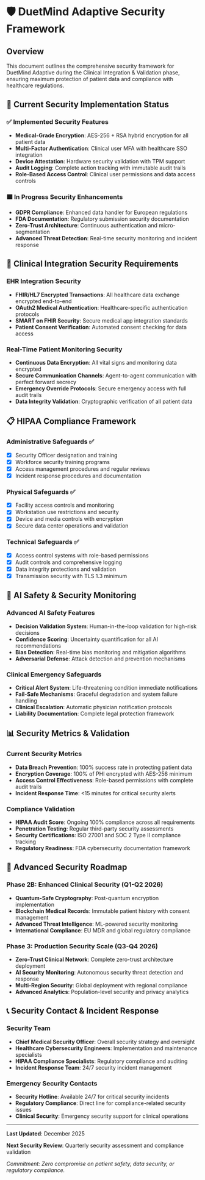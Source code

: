 # 🛡️ DuetMind Adaptive Security Framework

## Overview

This document outlines the comprehensive security framework for DuetMind Adaptive during the Clinical Integration & Validation phase, ensuring maximum protection of patient data and compliance with healthcare regulations.

## 🔐 Current Security Implementation Status

### ✅ Implemented Security Features
- **Medical-Grade Encryption**: AES-256 + RSA hybrid encryption for all patient data
- **Multi-Factor Authentication**: Clinical user MFA with healthcare SSO integration
- **Device Attestation**: Hardware security validation with TPM support
- **Audit Logging**: Complete action tracking with immutable audit trails
- **Role-Based Access Control**: Clinical user permissions and data access controls

### 🟧 In Progress Security Enhancements
- **GDPR Compliance**: Enhanced data handler for European regulations
- **FDA Documentation**: Regulatory submission security documentation
- **Zero-Trust Architecture**: Continuous authentication and micro-segmentation
- **Advanced Threat Detection**: Real-time security monitoring and incident response

## 🏥 Clinical Integration Security Requirements

### EHR Integration Security
- **FHIR/HL7 Encrypted Transactions**: All healthcare data exchange encrypted end-to-end
- **OAuth2 Medical Authentication**: Healthcare-specific authentication protocols
- **SMART on FHIR Security**: Secure medical app integration standards
- **Patient Consent Verification**: Automated consent checking for data access

### Real-Time Patient Monitoring Security
- **Continuous Data Encryption**: All vital signs and monitoring data encrypted
- **Secure Communication Channels**: Agent-to-agent communication with perfect forward secrecy
- **Emergency Override Protocols**: Secure emergency access with full audit trails
- **Data Integrity Validation**: Cryptographic verification of all patient data

## 📋 HIPAA Compliance Framework

### Administrative Safeguards ✅
- [x] Security Officer designation and training
- [x] Workforce security training programs
- [x] Access management procedures and regular reviews
- [x] Incident response procedures and documentation

### Physical Safeguards ✅
- [x] Facility access controls and monitoring
- [x] Workstation use restrictions and security
- [x] Device and media controls with encryption
- [x] Secure data center operations and validation

### Technical Safeguards ✅
- [x] Access control systems with role-based permissions
- [x] Audit controls and comprehensive logging
- [x] Data integrity protections and validation
- [x] Transmission security with TLS 1.3 minimum

## 🚨 AI Safety & Security Monitoring

### Advanced AI Safety Features
- **Decision Validation System**: Human-in-the-loop validation for high-risk decisions
- **Confidence Scoring**: Uncertainty quantification for all AI recommendations
- **Bias Detection**: Real-time bias monitoring and mitigation algorithms
- **Adversarial Defense**: Attack detection and prevention mechanisms

### Clinical Emergency Safeguards
- **Critical Alert System**: Life-threatening condition immediate notifications
- **Fail-Safe Mechanisms**: Graceful degradation and system failure handling
- **Clinical Escalation**: Automatic physician notification protocols
- **Liability Documentation**: Complete legal protection framework

## 📊 Security Metrics & Validation

### Current Security Metrics
- **Data Breach Prevention**: 100% success rate in protecting patient data
- **Encryption Coverage**: 100% of PHI encrypted with AES-256 minimum
- **Access Control Effectiveness**: Role-based permissions with complete audit trails
- **Incident Response Time**: <15 minutes for critical security alerts

### Compliance Validation
- **HIPAA Audit Score**: Ongoing 100% compliance across all requirements
- **Penetration Testing**: Regular third-party security assessments
- **Security Certifications**: ISO 27001 and SOC 2 Type II compliance tracking
- **Regulatory Readiness**: FDA cybersecurity documentation framework

## 🔮 Advanced Security Roadmap

### Phase 2B: Enhanced Clinical Security (Q1-Q2 2026)
- **Quantum-Safe Cryptography**: Post-quantum encryption implementation
- **Blockchain Medical Records**: Immutable patient history with consent management
- **Advanced Threat Intelligence**: ML-powered security monitoring
- **International Compliance**: EU MDR and global regulatory compliance

### Phase 3: Production Security Scale (Q3-Q4 2026)
- **Zero-Trust Clinical Network**: Complete zero-trust architecture deployment
- **AI Security Monitoring**: Autonomous security threat detection and response
- **Multi-Region Security**: Global deployment with regional compliance
- **Advanced Analytics**: Population-level security and privacy analytics

## 📞 Security Contact & Incident Response

### Security Team
- **Chief Medical Security Officer**: Overall security strategy and oversight
- **Healthcare Cybersecurity Engineers**: Implementation and maintenance specialists
- **HIPAA Compliance Specialists**: Regulatory compliance and auditing
- **Incident Response Team**: 24/7 security incident management

### Emergency Security Contacts
- **Security Hotline**: Available 24/7 for critical security incidents
- **Regulatory Compliance**: Direct line for compliance-related security issues
- **Clinical Security**: Emergency security support for clinical operations

---

**Last Updated**: December 2025

**Next Security Review**: Quarterly security assessment and compliance validation

*Commitment: Zero compromise on patient safety, data security, or regulatory compliance.*